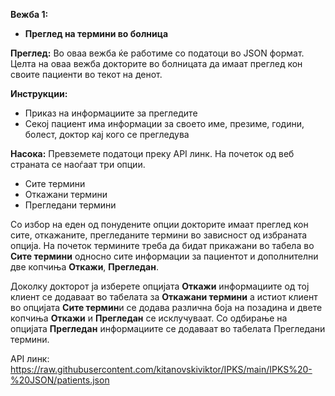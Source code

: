 **Вежба 1:**
-	**Преглед на термини во болница**

**Преглед:** Во оваа вежба ќе работиме со податоци во JSON формат. 
Целта на оваа вежба докторите во болницата да имаат преглед кон своите пациенти во текот на денот.

**Инструкции:**
-	Приказ на информациите за прегледите
-	Секој пациент има информации за своето име, презиме, години, болест, доктор кај кого се прегледува

**Насока:** Превземете податоци преку API линк. 
На почеток од веб страната се наоѓаат три опции. 
-	Сите термини
-	Откажани термини
-	Прегледани термини

Со избор на еден од понудените опции докторите имаат преглед кон сите, откажаните, прегледаните термини во зависност од избраната опција.
На почеток термините треба да бидат прикажани во табела во **Сите термини** односно сите информации за пациентот и дополнителни две копчиња **Откажи**, **Прегледан**. 

Доколку докторот ја изберете опцијата **Откажи** информациите од тој клиент се додаваат во табелата за **Откажани термини** а истиот клиент во опцијата **Сите термин**и се додава различна боја на позадина и двете копчиња **Откажи** и **Прегледан** се исклучуваат.
Со одбирање на опцијата **Прегледан** информациите се додаваат во табелата Прегледани термини.

API линк: https://raw.githubusercontent.com/kitanovskiviktor/IPKS/main/IPKS%20-%20JSON/patients.json
 
